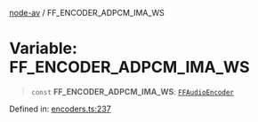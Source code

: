 [node-av](../globals.md) / FF\_ENCODER\_ADPCM\_IMA\_WS

# Variable: FF\_ENCODER\_ADPCM\_IMA\_WS

> `const` **FF\_ENCODER\_ADPCM\_IMA\_WS**: [`FFAudioEncoder`](../type-aliases/FFAudioEncoder.md)

Defined in: [encoders.ts:237](https://github.com/seydx/av/blob/f8631fc881b394300b1479f511d55cf1c370a87f/src/constants/encoders.ts#L237)
